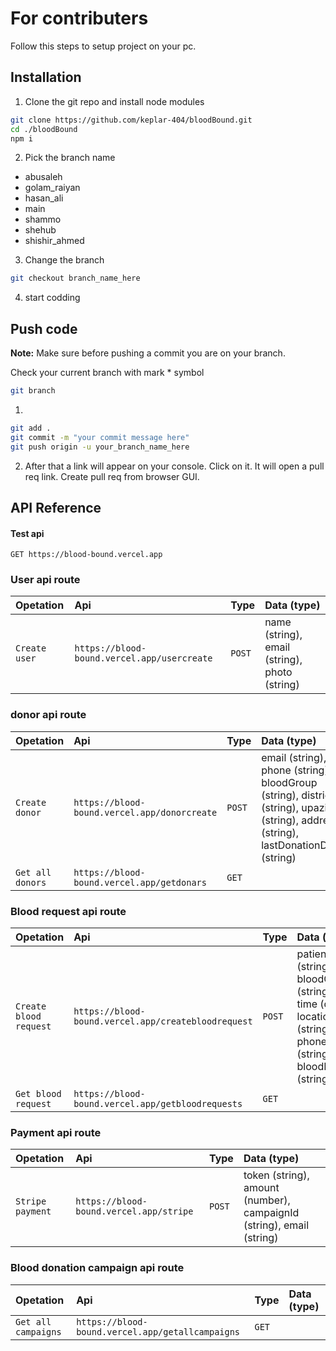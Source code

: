 # For contributers

Follow this steps to setup project on your pc.

## Installation

1. Clone the git repo and install node modules

```bash
git clone https://github.com/keplar-404/bloodBound.git
cd ./bloodBound
npm i
```

2. Pick the branch name

- abusaleh
- golam_raiyan
- hasan_ali
- main
- shammo
- shehub
- shishir_ahmed

3. Change the branch

```bash
git checkout branch_name_here
```

4. start codding

## Push code

**Note:** Make sure before pushing a commit you are on your branch.

Check your current branch with mark \* symbol

```bash
git branch
```

1.

```bash
git add .
git commit -m "your commit message here"
git push origin -u your_branch_name_here
```

2. After that a link will appear on your console. Click on it. It will open a pull req link. Create pull req from browser GUI.

## API Reference

#### Test api

```
GET https://blood-bound.vercel.app
```

### User api route

| **Opetation** | **Api**                                     | **Type** | **Data (type)**                               |
| :------------ | :------------------------------------------ | :------- | :-------------------------------------------- |
| `Create user` | `https://blood-bound.vercel.app/usercreate` | `POST`   | name (string), email (string), photo (string) |

### donor api route

| **Opetation**    | **Api**                                      | **Type** | **Data (type)**                                                                                                                       |
| :--------------- | :------------------------------------------- | :------- | :------------------------------------------------------------------------------------------------------------------------------------ |
| `Create donor`   | `https://blood-bound.vercel.app/donorcreate` | `POST`   | email (string), phone (string), bloodGroup (string), district (string), upazila (string), address (string), lastDonationDate (string) |
| `Get all donors` | `https://blood-bound.vercel.app/getdonars`   | `GET`    |                                                                                                                                       |

### Blood request api route

| **Opetation**          | **Api**                                             | **Type** | **Data (type)** |
| :--------------------- | :-------------------------------------------------- | :------- | :-------------- |
| `Create blood request` | `https://blood-bound.vercel.app/createbloodrequest` | `POST`   | patientName (string), bloodGroup (string), time (date), location (string), phone (string), bloodBag (string), |
| `Get blood request` | `https://blood-bound.vercel.app/getbloodrequests` | `GET`   | |

### Payment api route

| **Opetation** | **Api**                                     | **Type** | **Data (type)**                               |
| :------------ | :------------------------------------------ | :------- | :-------------------------------------------- |
| `Stripe payment` | `https://blood-bound.vercel.app/stripe` | `POST`   | token (string), amount (number), campaignId (string), email (string) |

### Blood donation campaign api route

| **Opetation** | **Api**                                     | **Type** | **Data (type)**                               |
| :------------ | :------------------------------------------ | :------- | :-------------------------------------------- |
| `Get all campaigns` | `https://blood-bound.vercel.app/getallcampaigns` | `GET`   | |